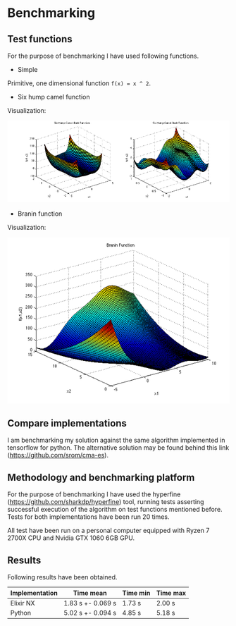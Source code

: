 # Benchmarking

## Test functions

For the purpose of benchmarking I have used following functions.

- Simple

Primitive, one dimensional function `f(x) = x ^ 2`.

- Six hump camel function

Visualization:

![](img/camel6.png)

- Branin function

Visualization:

![](img/branin.png)

## Compare implementations

I am benchmarking my solution against the same algorithm implemented in tensorflow for python. The alternative solution may be found behind this link (https://github.com/srom/cma-es).

## Methodology and benchmarking platform

For the purpose of benchmarking I have used the hyperfine (https://github.com/sharkdp/hyperfine) tool, running tests asserting successful execution of the algorithm on test functions mentioned before. Tests for both implementations have been run 20 times.

All test have been run on a personal computer equipped with Ryzen 7 2700X CPU and Nvidia GTX 1060 6GB GPU.

## Results

Following results have been obtained.

| Implementation | Time mean         | Time min | Time max |
|----------------|-------------------|----------|----------|
| Elixir NX      | 1.83 s +- 0.069 s | 1.73 s   | 2.00 s   |
| Python         | 5.02 s +- 0.094 s | 4.85 s   | 5.18 s   |


